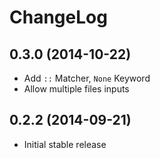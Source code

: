 # ChangeLog

## 0.3.0 (2014-10-22)

- Add `::` Matcher, `None` Keyword
- Allow multiple files inputs

## 0.2.2 (2014-09-21)

- Initial stable release
